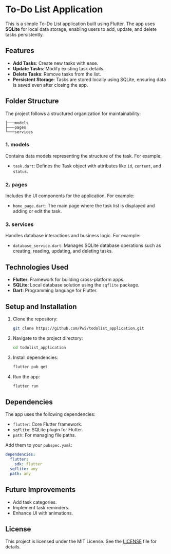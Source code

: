 # To-Do List Application

This is a simple To-Do List application built using Flutter. The app uses **SQLite** for local data storage, enabling users to add, update, and delete tasks persistently.

## Features
- **Add Tasks**: Create new tasks with ease.
- **Update Tasks**: Modify existing task details.
- **Delete Tasks**: Remove tasks from the list.
- **Persistent Storage**: Tasks are stored locally using SQLite, ensuring data is saved even after closing the app.

## Folder Structure
The project follows a structured organization for maintainability:

```
├───models
├───pages
└───services
```

### **1. models**
Contains data models representing the structure of the task. For example:
- `task.dart`: Defines the Task object with attributes like `id`, `content`, and `status`.

### **2. pages**
Includes the UI components for the application. For example:
- `home_page.dart`: The main page where the task list is displayed and adding or edit the task.

### **3. services**
Handles database interactions and business logic. For example:
- `database_service.dart`: Manages SQLite database operations such as creating, reading, updating, and deleting tasks.

## Technologies Used
- **Flutter**: Framework for building cross-platform apps.
- **SQLite**: Local database solution using the `sqflite` package.
- **Dart**: Programming language for Flutter.

## Setup and Installation
1. Clone the repository:
   ```bash
   git clone https://github.com/PwS/todolist_application.git
   ```

2. Navigate to the project directory:
   ```bash
   cd todolist_application
   ```

3. Install dependencies:
   ```bash
   flutter pub get
   ```

4. Run the app:
   ```bash
   flutter run
   ```

## Dependencies
The app uses the following dependencies:
- `flutter`: Core Flutter framework.
- `sqflite`: SQLite plugin for Flutter.
- `path`: For managing file paths.

Add them to your `pubspec.yaml`:
```yaml
dependencies:
  flutter:
    sdk: flutter
  sqflite: any
  path: any
```

## Future Improvements
- Add task categories.
- Implement task reminders.
- Enhance UI with animations.

## License
This project is licensed under the MIT License. See the [LICENSE](LICENSE) file for details.
